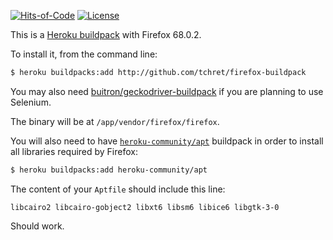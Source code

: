 [![Hits-of-Code](https://hitsofcode.com/github/yegor256/firefox-buildpack)](https://hitsofcode.com/view/github/yegor256/firefox-buildpack)
[![License](https://img.shields.io/badge/license-MIT-green.svg)](https://github.com/yegor256/firefox-buildpack/blob/master/LICENSE.txt)

This is a [Heroku buildpack](http://devcenter.heroku.com/articles/buildpacks)
with Firefox 68.0.2.

To install it, from the command line:

```bash
$ heroku buildpacks:add http://github.com/tchret/firefox-buildpack
```

You may also need [buitron/geckodriver-buildpack](http://github.com/buitron/geckodriver-buildpack)
if you are planning to use Selenium.

The binary will be at `/app/vendor/firefox/firefox`.

You will also need to have [`heroku-community/apt`](https://elements.heroku.com/buildpacks/heroku/heroku-buildpack-apt)
buildpack in order
to install all libraries required by Firefox:

```bash
$ heroku buildpacks:add heroku-community/apt
```

The content of your `Aptfile` should include this line:

```
libcairo2 libcairo-gobject2 libxt6 libsm6 libice6 libgtk-3-0
```

Should work.
